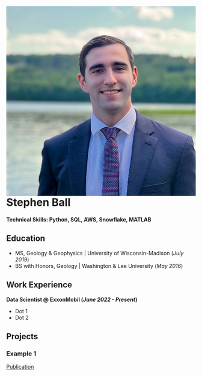 <img style="float: left;" src="/src/img/ball_headshot.jpg">

# Stephen Ball

#### Technical Skills: Python, SQL, AWS, Snowflake, MATLAB

## Education						       		
- MS, Geology & Geophysics	| University of Wisconsin-Madison (_July 2019_)	 			        		
- BS with Honors, Geology | Washington & Lee University (_May 2016_)

## Work Experience
**Data Scientist @ ExxonMobil (_June 2022 - Present_)**
- Dot 1
- Dot 2

## Projects
### Example 1
[Publication](https://www.mdpi.com/1424-8220/22/8/3048)
